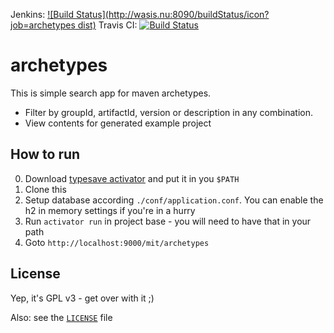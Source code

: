 Jenkins: [![Build Status](http://wasis.nu:8090/buildStatus/icon?job=archetypes dist)](http://wasis.nu:8090/job/archetypes%20dist/)
Travis CI: [![Build Status](https://travis-ci.org/sne11ius/archetypes.svg?branch=master)](https://travis-ci.org/sne11ius/archetypes)

# archetypes

This is simple search app for maven archetypes.

 - Filter by groupId, artifactId, version or description in any combination.
 - View contents for generated example project

## How to run

 0. Download [typesave activator](https://www.playframework.com/download) and put it in you `$PATH`
 1. Clone this
 2. Setup database according `./conf/application.conf`. You can enable
    the h2 in memory settings if you're in a hurry
 3. Run `activator run` in project base - you will need to have that in your path
 4. Goto `http://localhost:9000/mit/archetypes`

## License

Yep, it's GPL v3 - get over with it ;)

Also: see the [`LICENSE`](https://raw.githubusercontent.com/sne11ius/playlog/master/LICENSE) file
